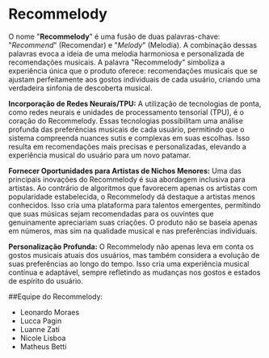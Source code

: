 # Recommelody

O nome "**Recommelody**" é uma fusão de duas palavras-chave: "*Recommend*" (Recomendar) e "*Melody*" (Melodia). 
A combinação dessas palavras evoca a ideia de uma melodia harmoniosa e personalizada de recomendações musicais. A palavra "Recommelody" simboliza a experiência única que o produto oferece: recomendações musicais que se ajustam perfeitamente aos gostos individuais de cada usuário, criando uma verdadeira sinfonia de descoberta musical.

**Incorporação de Redes Neurais/TPU:**
A utilização de tecnologias de ponta, como redes neurais e unidades de processamento tensorial (TPU), é o coração do Recommelody. Essas tecnologias possibilitam uma análise profunda das preferências musicais de cada usuário, permitindo que o sistema compreenda nuances sutis e complexas em suas escolhas. Isso resulta em recomendações mais precisas e personalizadas, elevando a experiência musical do usuário para um novo patamar.

**Fornecer Oportunidades para Artistas de Nichos Menores:**
Uma das principais inovações do Recommelody é sua abordagem inclusiva para artistas. Ao contrário de algoritmos que favorecem apenas os artistas com popularidade estabelecida, o Recommelody dá destaque a artistas menos conhecidos. Isso cria uma plataforma para talentos emergentes, permitindo que suas músicas sejam recomendadas para os ouvintes que genuinamente apreciariam suas criações. O produto não se baseia apenas em números, mas sim na qualidade musical e nas preferências individuais.

**Personalização Profunda:**
O Recommelody não apenas leva em conta os gostos musicais atuais dos usuários, mas também considera a evolução de suas preferências ao longo do tempo. Isso cria uma experiência musical contínua e adaptável, sempre refletindo as mudanças nos gostos e estados de espírito do usuário.

##Equipe do Recommelody:
- Leonardo Moraes
- Lucca Pagin
- Luanne Zati
- Nicole Lisboa
- Matheus Betti
